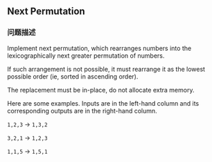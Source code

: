 ## Next Permutation  
### 问题描述

Implement next permutation, which rearranges numbers into the lexicographically next greater permutation of numbers.



If such arrangement is not possible, it must rearrange it as the lowest possible order (ie, sorted in ascending order).



The replacement must be in-place, do not allocate extra memory.



Here are some examples. Inputs are in the left-hand column and its corresponding outputs are in the right-hand column.<br />
`1,2,3` &#8594; `1,3,2`<br />
`3,2,1` &#8594; `1,2,3`<br />
`1,1,5` &#8594; `1,5,1`<br />

